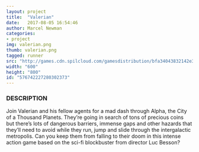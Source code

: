 ```yaml
---
layout: project
title:  "Valerian"
date:   2017-08-05 16:54:46
author: Marcel Newman
categories:
- project
img: valerian.png
thumb: valerian.png
tagged: runner
src: "http://games.cdn.spilcloud.com/gamesdistribution/bfa34043832142e3a942127ba2537701/index.html"
width: "600"
height: "800"
id: "576742227280302373"
---
```




### DESCRIPTION
Join Valerian and his fellow agents for a mad dash through Alpha, the City of a Thousand Planets. They’re going in search of tons of precious coins but there’s lots of dangerous barriers, immense gaps and other hazards that they’ll need to avoid while they run, jump and slide through the intergalactic metropolis. Can you keep them from falling to their doom in this intense action game based on the sci-fi blockbuster from director Luc Besson?
